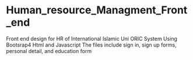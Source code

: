 # Human_resource_Managment_Front_end
Front end design for HR of International Islamic Uni ORIC System Using Bootsrap4 Html and Javascript
The files include sign in, sign up forms, personal detail, and education form
